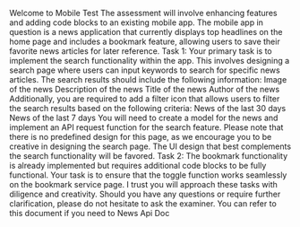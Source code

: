 Welcome to Mobile Test
The assessment will involve enhancing features and adding code blocks to an existing mobile app.
The mobile app in question is a news application that currently displays top headlines on the home page and includes a bookmark feature, allowing users to save their favorite news articles for later reference.
Task 1:
Your primary task is to implement the search functionality within the app. This involves designing a search page where users can input keywords to search for specific news articles. The search results should include the following information:
Image of the news
Description of the news
Title of the news
Author of the news
Additionally, you are required to add a filter icon that allows users to filter the search results based on the following criteria:
News of the last 30 days
News of the last 7 days
You will need to create a model for the news and implement an API request function for the search feature. Please note that there is no predefined design for this page, as we encourage you to be creative in designing the search page. The UI design that best complements the search functionality will be favored.
Task 2:
The bookmark functionality is already implemented but requires additional code blocks to be fully functional. Your task is to ensure that the toggle function works seamlessly on the bookmark service page.
I trust you will approach these tasks with diligence and creativity. Should you have any questions or require further clarification, please do not hesitate to ask the examiner.
You can refer to this document if you need to News Api Doc